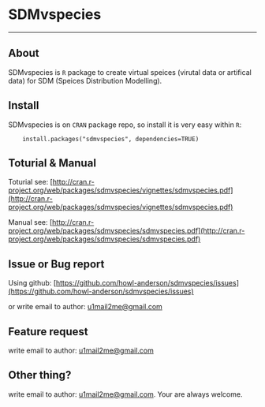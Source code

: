 # SDMvspecies
***

## About
SDMvspecies is `R` package to create virtual speices (virutal data or artifical data) for SDM (Speices Distribution Modelling).
## Install
SDMvspecies is on `CRAN` package repo, so install it is very easy within `R`:

        install.packages("sdmvspecies", dependencies=TRUE)


## Toturial & Manual
Toturial see: [http://cran.r-project.org/web/packages/sdmvspecies/vignettes/sdmvspecies.pdf](http://cran.r-project.org/web/packages/sdmvspecies/vignettes/sdmvspecies.pdf)

Manual see: [http://cran.r-project.org/web/packages/sdmvspecies/sdmvspecies.pdf](http://cran.r-project.org/web/packages/sdmvspecies/sdmvspecies.pdf)

## Issue or Bug report
Using github: [https://github.com/howl-anderson/sdmvspecies/issues](https://github.com/howl-anderson/sdmvspecies/issues)

or write email to author: [u1mail2me@gmail.com](mailto:u1mail2me@gmail.com)

## Feature request
write email to author: [u1mail2me@gmail.com](mailto:u1mail2me@gmail.com)

## Other thing?
write email to author: [u1mail2me@gmail.com](mailto:u1mail2me@gmail.com).
Your are always welcome.